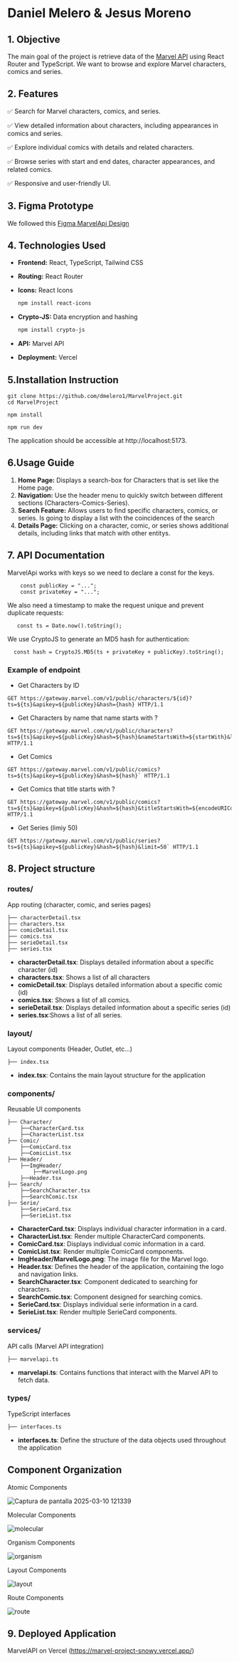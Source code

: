 # Daniel Melero & Jesus Moreno
## 1. Objective
The main goal of the project is retrieve data of the [Marvel API](https://developer.marvel.com/) using React Router and TypeScript. We want to browse and explore Marvel characters, comics and series.

## 2. Features
✅ Search for Marvel characters, comics, and series.

✅ View detailed information about characters, including appearances in comics and series.

✅ Explore individual comics with details and related characters.

✅ Browse series with start and end dates, character appearances, and related  comics.

✅ Responsive and user-friendly UI.


## 3. Figma Prototype
We followed this [Figma MarvelApi Design](https://www.figma.com/design/JcdjdBVNLqiqLmSFGucRey/MarvelProject?node-id=1-37&t=7IXjS58ezKBWJztl-1)

## 4. Technologies Used
- **Frontend:** React, TypeScript, Tailwind CSS

- **Routing:** React Router

- **Icons:** React Icons
    ```bash
    npm install react-icons
    ```
- **Crypto-JS:** Data encryption and hashing
    ```bash
    npm install crypto-js
    ```
- **API:** Marvel API

- **Deployment:** Vercel

## 5.Installation Instruction
```
git clone https://github.com/dmelero1/MarvelProject.git
cd MarvelProject
```
```
npm install
```
```
npm run dev
```
The application should be accessible at http://localhost:5173.

## 6.Usage Guide
1. **Home Page:** Displays a search-box for Characters that is set like the Home page.
2. **Navigation:** Use the header menu to quickly switch between different sections (Characters-Comics-Series).
3. **Search Feature:** Allows users to find specific characters, comics, or series. Is going to display a list with the coincidences of the search
4. **Details Page:** Clicking on a character, comic, or series shows additional details, including links that match with other entitys.

## 7. API Documentation
MarvelApi works with keys so we need to declare a const for the keys.
```
    const publicKey = "...";
    const privateKey = "...";
```
We also need a timestamp to make the request unique and prevent duplicate requests:
```
   const ts = Date.now().toString();
```
We use CryptoJS to generate an MD5 hash for authentication:
```
  const hash = CryptoJS.MD5(ts + privateKey + publicKey).toString();
```
### Example of endpoint
- Get Characters by ID
```
GET https://gateway.marvel.com/v1/public/characters/${id}?ts=${ts}&apikey=${publicKey}&hash={hash} HTTP/1.1
```
- Get Characters by name that name starts with ?
```
GET https://gateway.marvel.com/v1/public/characters?ts=${ts}&apikey=${publicKey}&hash=${hash}&nameStartsWith=${startWith}&limit=100` HTTP/1.1
```

- Get Comics
```
GET https://gateway.marvel.com/v1/public/comics?ts=${ts}&apikey=${publicKey}&hash=${hash}` HTTP/1.1
```

- Get Comics that title starts with ?
```
GET https://gateway.marvel.com/v1/public/comics?ts=${ts}&apikey=${publicKey}&hash=${hash}&titleStartsWith=${encodeURIComponent(titleStartsWith)}&limit=50` HTTP/1.1
```

- Get Series (limiy 50)
```
GET https://gateway.marvel.com/v1/public/series?ts=${ts}&apikey=${publicKey}&hash=${hash}&limit=50` HTTP/1.1
```
## 8. Project structure
### routes/ 
App routing (character, comic, and series pages)

    ├── characterDetail.tsx 
    ├── characters.tsx 
    ├── comicDetail.tsx 
    ├── comics.tsx 
    ├── serieDetail.tsx 
    ├── series.tsx
- **characterDetail.tsx**: Displays detailed information about a specific character (id)
- **characters.tsx**: Shows a list of all characters
- **comicDetail.tsx**: Displays detailed information about a specific comic (id)
- **comics.tsx**: Shows a list of all comics.
- **serieDetail.tsx**: Displays detailed information about a specific series (id)
- **series.tsx**:Shows a list of all series.

### layout/
Layout components (Header, Outlet, etc...)

    ├── index.tsx 
- **index.tsx**: Contains the main layout structure for the application

### components/
Reusable UI components

    ├── Character/
        ├──CharacterCard.tsx
        ├──CharacterList.tsx
    ├── Comic/
        ├──ComicCard.tsx
        ├──ComicList.tsx
    ├── Header/
        ├──ImgHeader/
            ├──MarvelLogo.png
        ├──Header.tsx
    ├── Search/
        ├──SearchCharacter.tsx
        ├──SearchComic.tsx
    ├── Serie/
        ├──SerieCard.tsx
        ├──SerieList.tsx

- **CharacterCard.tsx**: Displays individual character information in a card.
- **CharacterList.tsx**: Render multiple CharacterCard components. 
- **ComicCard.tsx**: Displays individual comic information in a card.
- **ComicList.tsx**: Render multiple ComicCard components.
- **ImgHeader/MarvelLogo.png**:  The image file for the Marvel logo.
- **Header.tsx**: Defines the header of the application, containing the logo and navigation links.
- **SearchCharacter.tsx**: Component dedicated to searching for characters.
- **SearchComic.tsx**: Component designed for searching comics.
- **SerieCard.tsx**: Displays individual serie information in a card.
- **SerieList.tsx**: Render multiple SerieCard components.

### services/
API calls (Marvel API integration)

    ├── marvelapi.ts
- **marvelapi.ts**: Contains functions that interact with the Marvel API to fetch data.

### types/
TypeScript interfaces

    ├── interfaces.ts
- **interfaces.ts**: Define the structure of the data objects used throughout the application

## Component Organization
Atomic Components

![Captura de pantalla 2025-03-10 121339](https://github.com/user-attachments/assets/f83725f8-6bae-4e2e-8148-306e75c1a29c)

Molecular Components

![molecular](https://github.com/user-attachments/assets/25c3c9cc-da81-4c9d-9bdc-837ed3490961)

Organism Components

![organism](https://github.com/user-attachments/assets/52693f4c-e862-400f-b97c-a04e651cebc6)

Layout Components

![layout](https://github.com/user-attachments/assets/7953647c-9b5b-4db7-b5b0-cf40b66aaaab)

Route Components

![route](https://github.com/user-attachments/assets/fc92ffb3-9345-41bd-97b0-22085ebee16a)

## 9. Deployed Application

MarvelAPI on Vercel (https://marvel-project-snowy.vercel.app/)
